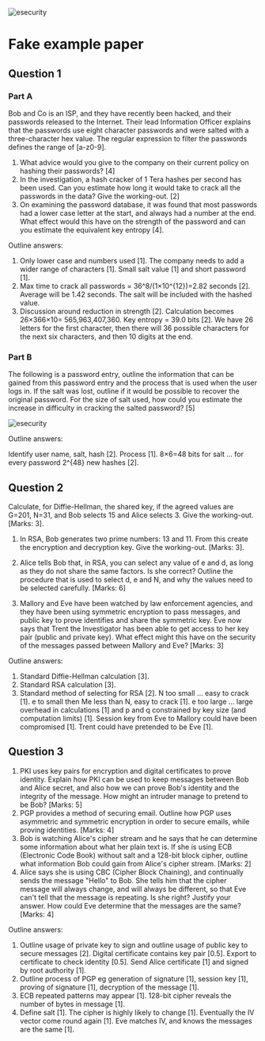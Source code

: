 ![esecurity](https://raw.githubusercontent.com/billbuchanan/esecurity/master/z_associated/esecurity_graphics.jpg)

# Fake example paper

## Question 1

### Part A

Bob and Co is an ISP, and they have recently been hacked, and their passwords released to the Internet. Their lead Information Officer explains that the passwords use eight character passwords and were salted with a three-character hex value. The regular expression to filter the passwords defines the range of [a-z0-9].

1. What advice would you give to the company on their current policy on hashing their passwords? [4]
2. In the investigation, a hash cracker of 1 Tera hashes per second has been used. Can you estimate how long it would take to crack all the passwords in the data? Give the working-out. [2]
3. On examining the password database, it was found that most passwords had a lower case letter at the start, and always had a number at the end. What effect would this have on the strength of the password and can you estimate the equivalent key entropy [4].

Outline answers:

1. Only lower case and numbers used [1]. The company needs to add a wider range of characters [1]. Small salt value [1] and short password [1].
2. Max time to crack all passwords = 36^8/(1×10^{12})=2.82 seconds [2]. Average will be 1.42 seconds. The salt will be included with the hashed value.
3. Discussion around reduction in strength [2]. Calculation becomes 26×366×10= 565,963,407,360. Key entropy = 39.0 bits [2]. We have 26 letters for the first character, then there will 36 possible characters for the next six characters, and then 10 digits at the end.

### Part B

The following is a password entry, outline the information that can be gained from this password entry and the process that is used when the user logs in. If the salt was lost, outline if it would be possible to recover the original password. For the size of salt used, how could you estimate the increase in difficulty in cracking the salted password? [5]

![esecurity](https://asecuritysite.com/public/hash.png)

Outline answers:

Identify user name, salt, hash [2]. Process [1]. 8×6=48 bits for salt … for every password 2^{48} new hashes [2].

## Question 2

Calculate, for Diffie-Hellman, the shared key, if the agreed values are G=201, N=31, and Bob selects 15 and Alice selects 3. Give the working-out. [Marks: 3].

1. In RSA, Bob generates two prime numbers: 13 and 11. From this create the encryption and decryption key. Give the working-out. [Marks: 3].

2. Alice tells Bob that, in RSA, you can select any value of e and d, as long as they do not share the same factors. Is she correct? Outline the procedure that is used to select d, e and N, and why the values need to be selected carefully. [Marks: 6]

3. Mallory and Eve have been watched by law enforcement agencies, and they have been using symmetric encryption to pass messages, and public key to prove identifies and share the symmetric key. Eve now says that Trent the Investigator has been able to get access to her key pair (public and private key). What effect might this have on the security of the messages passed between Mallory and Eve? [Marks: 3]

Outline answers:

1. Standard Diffie-Hellman calculation [3].
2. Standard RSA calculation [3].
3. Standard method of selecting for RSA [2]. N too small ... easy to crack [1]. e to small then Me less than N, easy to crack [1]. e too large … large overhead in calculations [1] and p and q constrained by key size (and computation limits) [1]. Session key from Eve to Mallory could have been compromised [1]. Trent could have pretended to be Eve [1].

## Question 3

1. PKI uses key pairs for encryption and digital certificates to prove identity. Explain how PKI can be used to keep messages between Bob and Alice secret, and also how we can prove Bob's identity and the integrity of the message. How might an intruder manage to pretend to be Bob? [Marks: 5]
2. PGP provides a method of securing email. Outline how PGP uses asymmetric and symmetric encryption in order to secure emails, while proving identities. [Marks: 4]
3. Bob is watching Alice's cipher stream and he says that he can determine some information about what her plain text is. If she is using ECB (Electronic Code Book) without salt and a 128-bit block cipher, outline what information Bob could gain from Alice's cipher stream. [Marks: 2]
4. Alice says she is using CBC (Cipher Block Chaining), and continually sends the message "Hello" to Bob. She tells him that the cipher message will always change, and will always be different, so that Eve can't tell that the message is repeating. Is she right? Justify your answer. How could Eve determine that the messages are the same? [Marks: 4]

Outline answers:

1. Outline usage of private key to sign and outline usage of public key to secure messages [2]. Digital certificate contains key pair [0.5]. Export to certificate to check identity [0.5]. Send Alice certificate [1] and signed by root authority [1].
2. Outline process of PGP eg generation of signature [1], session key [1], proving of signature [1], decryption of the message [1].
3. ECB repeated patterns may appear [1]. 128-bit cipher reveals the number of bytes in message [1].
4. Define salt [1]. The cipher is highly likely to change [1]. Eventually the IV vector come round again [1]. Eve matches IV, and knows the messages are the same [1].
